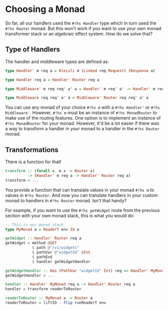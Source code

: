 # Choosing a Monad
So far, all our handlers used the `#!hs Handler` type which in turn used the `#!hs Router` monad. But this won't work if
you want to use your own monad transformer stack or an algebraic effect system. How do we solve that?

## Type of Handlers
The handler and middleware types are defined as:

```hs
type Handler' m req a = Kleisli m (Linked req Request) (Response a)

type Handler req a = Handler' Router req a

type Middleware' m req req' a' a = Handler' m req' a' -> Handler' m req a

type Middleware req req' a' a = Middleware' Router req req' a' a
```

You can use any monad of your choice `#!hs m` with a `#!hs Handler'` or `#!hs Middleware'`. However, `#!hs m` must be an
instance of `#!hs MonadRouter` to make use of the routing features. One option is to implement an instance of `#!hs
MonadRouter` for your monad. However, it'd be a lot easier if there was a way to transform a handler in your monad to a
handler in the `#!hs Router` monad.

## Transformations
There is a function for that!

```hs
transform :: (forall x. m x -> Router x)
          -> (Handler' m req a -> Handler' Router req a)
transform = ...
```

You provide a function that can translate values in your monad `#!hs m` to values in `#!hs Router`. And now you can
translate handlers in your custom monad to handlers in `#!hs Router` monad. Isn't that handy?

For example, if you want to use the `#!hs getWidget` route from the previous section with your own monad stack, this is
what you would do:

```hs
-- This is our monad stack
type MyMonad a = ReaderT env IO a

getWidget :: Handler' Router req a
getWidget = method @GET
            $ path @"/v1/widgets"
            $ pathVar @"widgetId" @Int
            $ pathEnd
            $ handler getWidgetHandler

getWidgetHandler :: Has (PathVar "widgetId" Int) req => Handler' MyMonad req a
getWidgetHandler = ...

handler :: Handler' MyMonad req a -> Handler' Router req a
handler = transform readerToRouter

readerToRouter :: MyMonad a -> Router a
readerToRouter = liftIO . flip runReaderT env
```
